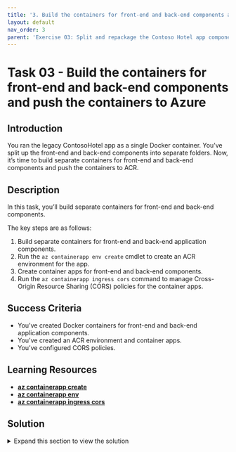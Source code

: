 ```yaml
---
title: '3. Build the containers for front-end and back-end components and push the containers to Azure'
layout: default
nav_order: 3
parent: 'Exercise 03: Split and repackage the Contoso Hotel app components and deploy the updated app'
---
```


# Task 03 - Build the containers for front-end and back-end components and push the containers to Azure

<!--- Estimated time: 20 minutes---> 

## Introduction

You ran the legacy ContosoHotel app as a single Docker container. You’ve split up the front-end and back-end components into separate folders. Now, it’s time to build separate containers for front-end and back-end components and push the containers to ACR.


## Description

In this task, you’ll build separate containers for front-end and back-end components.

The key steps are as follows:

1. Build separate containers for front-end and back-end application components.
1. Run the `az containerapp env create` cmdlet to create an ACR environment for the app.
1. Create container apps for front-end and back-end components.
1. Run the `az containerapp ingress cors` command to manage Cross-Origin Resource Sharing (CORS) policies for the container apps.

## Success Criteria

- You’ve created Docker containers for front-end and back-end application components.
- You’ve created an ACR environment and container apps.
- You’ve configured CORS policies. 

## Learning Resources

- [**az containerapp create**](https://learn.microsoft.com/en-us/cli/azure/containerapp?view=azure-cli-latest#az-containerapp-create )
- [**az containerapp env**](https://learn.microsoft.com/en-us/cli/azure/containerapp/env?view=azure-cli-latest )
- [**az containerapp ingress cors**](https://learn.microsoft.com/en-us/cli/azure/containerapp/ingress/cors?view=azure-cli-latest )


## Solution

<details markdown="block">
<summary>Expand this section to view the solution</summary>

In this task you’ll build a Docker container for the updated app front-end components.

1. In the list of resources, locate the Container Registry instance. Select **Terminal** from the top menu and select **New Terminal**. Update the following variable to use the name of the instance that you recorded in Exercise 02 Task 03.

    ```
    $ACR_NAME="ACR_NAME_FROM_EX02_TASK03"
    ```

1. Update the value for the $PATH_TO_UPDATED_APP variable to point to the **Downloads\ContosoHotel\UpdatedApp** folder on your machine. Enter the following commands at the Terminal window prompt. These commands switch the context to the folder that contains the updated app components.

    ```
    $PATH_TO_UPDATED_APP = "C:\Users\ADMIN\Downloads\ContosoHotel\UpdatedApp"
    ```

1. In Visual Studio Code, enter the following command at the Terminal window prompt. This command ensures that you are working in the correct folder.

    ```
    cd  $PATH_TO_UPDATED_APP\Frontend
    ```

    ![fno1amvk.png](../../media/fno1amvk.png)

1. Enter the following command at the Terminal window prompt. This command builds the container for the front-end app components.

    ```
    docker pull python:slim-bookworm
    docker build -t "pycontosohotel-frontend:v1.0.0" .
    ```

   {: .note }
   > It may take 2-3 minutes to build the Docker container.

    ![k6aogw3d.png](../../media/k6aogw3d.png)

1. Enter the following commands at the Terminal window prompt. These commands tag the front-end container and push the container to ACR.

    ```
    docker tag "pycontosohotel-frontend:v1.0.0" "$ACR_NAME.azurecr.io/pycontosohotel-frontend:v1.0.0"
    docker push "$ACR_NAME.azurecr.io/pycontosohotel-frontend:v1.0.0"
    ```

    ![u9e5rz66.png](../../media/u9e5rz66.png)

1. Enter the following commands at the Terminal window prompt. These commands switch the context to the **Backend** folder and then build the Docker container for the back-end app components.

    ```
    cd  $PATH_TO_UPDATED_APP\Backend
    docker pull python:slim-bookworm
    docker build -t "pycontosohotel-backend:v1.0.0" .
    ```

   {: .note }
   > It may take 2-3 minutes to build the Docker container.

1. Enter the following commands at the Terminal window prompt. These commands tag the back-end container and push the container to ACR.

    ```
    docker tag "pycontosohotel-backend:v1.0.0" "$ACR_NAME.azurecr.io/pycontosohotel-backend:v1.0.0"
    docker push "$ACR_NAME.azurecr.io/pycontosohotel-backend:v1.0.0"
    ```

1. In Visual Studio Code, enter the following commands at the Terminal window prompt. These commands register app providers.

    ```
    az provider register --namespace Microsoft.App
    az provider register --namespace Microsoft.OperationalInsights
    ```

   {: .note }
   > It may take 2-3 minutes for these commands to complete.

1. Update the value of the **AZURE_REGION_FROM_EX01_TASK01** variable to use the region that you selected in Exercise 01 Task 01. Then, enter the command at the Terminal window prompt.

    ```
    $AZURE_REGION="AZURE_REGION_FROM_EX01_TASK01"
    ```

1. Enter the following commands at the Terminal window prompt. These commands create the container app environment.

    ```
    $CONTOSO_HOTEL_ENV = "contosoenv$(Get-Random -Minimum 100000 -Maximum 999999)"
    $CONTOSO_ACR_CREDENTIAL = az acr credential show --name $ACR_NAME --query "passwords[0].value" -o tsv
    az containerapp env create --name "$CONTOSO_HOTEL_ENV" --resource-group "ContosoHotel" --location "$AZURE_REGION"
    Write-Host -ForegroundColor Green  "Default Domain is: $(az containerapp env show --name "$CONTOSO_HOTEL_ENV" --resource-group "ContosoHotel" --query "properties.defaultDomain" -o tsv)"
    ```

   {: .note }
   > It may take 2-3 minutes for these commands to complete.

    ![lmve6yr2.png](../../media/lmve6yr2.png)  

1. Replace the ENTER_CONNECTION_STRING_FROM_EX02_TASK04 placeholder text in the following command with the connection string you recorded in Exercise 02 Task 04. Enter the command at the Visual Studio Code Terminal window prompt and then select **Enter**. These commands create the container app for the back-end app components.

    ```
    az containerapp create --name "backend" --resource-group "ContosoHotel" --environment "$CONTOSO_HOTEL_ENV" --image "$ACR_NAME.azurecr.io/pycontosohotel-backend:v1.0.0" --target-port 8000 --ingress external --transport http --registry-server "$ACR_NAME.azurecr.io" --registry-username "$ACR_NAME" --registry-password "$CONTOSO_ACR_CREDENTIAL" --env-vars "POSTGRES_CONNECTION_STRING='ENTER_CONNECTION_STRING_FROM_EX02_TASK04'"
    $CONTOSO_BACKEND_URL = "https://$(az containerapp show --name "backend" --resource-group "ContosoHotel" --query 'properties.configuration.ingress.fqdn' -o tsv)"
    Write-Host -ForegroundColor Green  "Backend URL is: $CONTOSO_BACKEND_URL"
    ```

    ![gj1rov77.png](../../media/gj1rov77.png)

1. Enter the following commands at the Terminal window prompt. These commands create the container app for the front-end app components.

    ```
    az containerapp create --name "frontend" --resource-group "ContosoHotel" --environment "$CONTOSO_HOTEL_ENV" --image "$ACR_NAME.azurecr.io/pycontosohotel-frontend:v1.0.0" --target-port 8000 --ingress external --transport http --registry-server "$ACR_NAME.azurecr.io" --registry-username "$ACR_NAME" --registry-password "$CONTOSO_ACR_CREDENTIAL" --env-vars "API_BASEURL=$CONTOSO_BACKEND_URL"
    $CONTOSO_FRONTEND_URL = "https://$(az containerapp show --name "frontend" --resource-group "ContosoHotel" --query 'properties.configuration.ingress.fqdn' -o tsv)"
    Write-Host -ForegroundColor Green  "Frontend URL is: $CONTOSO_FRONTEND_URL"
    ```
     
  {: .warning }
  > Record the value for the front-end URL. You’ll use the value later in the lab.

1. Open a browser window and go to [**Azure portal**](https://portal.azure.com). Sign in to Azure if necessary.

1. Search for the **ContosoHotel** resource group and select the group.

1. Locate and select the **backend** container app.

1. In the left navigation pane for the container app, in the **Settings** section, select **CORS**.

1. In the **Allowed Origins** field, enter the value for the front-end URL that you recorded in Step 12 of this task. 

1. In the **Allowed Methods** field, enter an asterisk (*). Select **Apply** to create the CORS policy.

1. Leave Visual Studio Code open. You’ll run additional commands in the next exercise.

</details>
